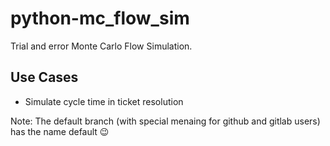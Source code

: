 # python-mc_flow_sim
Trial and error Monte Carlo Flow Simulation.

## Use Cases
* Simulate cycle time in ticket resolution

Note: The default branch (with special menaing for github and gitlab users) has the name default 😉
